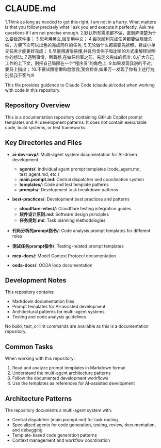 # CLAUDE.md

1.Think as long as needed to get this right, I am not in a hurry. What matters is that you follow precisely what I ask you and execute it perfectly. Ask me questions if I am not precise enough.
2.默认所有需求都不做，直到弄清楚为什么要做这件事；
3.思考用英文,回复用中文；
4.每次顺利完成任务都要做规律总结，方便下次可以出色的完成同样的任务;
5.无论做什么都需要先拆解，拆成小单元任务才能更好完成；
6.尽量用通俗易懂,并且包含例子和比喻的方式来解释说明你的想法;
7.遇到事情，倒着想,在做任何事之前，先定义完成的标准;
8.扩大自己工作的上下文，别把自己局限在一个“程序员”的角色上;
9.如果发现我说的不对，要马上指出；
10.不要试图偷懒和忽悠我,我会检查,如果万一发现了你有上述行为,别怪我不客气!!!

This file provides guidance to Claude Code (claude.ai/code) when working with code in this repository.

## Repository Overview

This is a documentation repository containing GitHub Copilot prompt templates and AI development patterns. It does not contain executable code, build systems, or test frameworks.

## Key Directories and Files

- **ai-dev-mvp/**: Multi-agent system documentation for AI-driven development
  - **agents/**: Individual agent prompt templates (code_agent.md, test_agent.md, etc.)
  - **main.prompt.md**: Central dispatcher and coordination system
  - **templates/**: Code and test template patterns
  - **prompts/**: Development task breakdown patterns

- **best-practices/**: Development best practices and patterns
  - **cloudflare-vitest/**: Cloudflare testing integration guides
  - **软件设计原则.md**: Software design principles
  - **任务规划.md**: Task planning methodologies

- **代码分析的prompt指令/**: Code analysis prompt templates for different roles
- **测试任务prompt指令/**: Testing-related prompt templates
- **mcp-docs/**: Model Context Protocol documentation
- **ooda-docs/**: OODA loop documentation

## Development Notes

This repository contains:
- Markdown documentation files
- Prompt templates for AI-assisted development
- Architectural patterns for multi-agent systems
- Testing and code analysis guidelines

No build, test, or lint commands are available as this is a documentation repository.

## Common Tasks

When working with this repository:
1. Read and analyze prompt templates in Markdown format
2. Understand the multi-agent architecture patterns
3. Follow the documented development workflows
4. Use the templates as references for AI-assisted development

## Architecture Patterns

The repository documents a multi-agent system with:
- Central dispatcher (main.prompt.md) for task routing
- Specialized agents for code generation, testing, review, documentation, and debugging
- Template-based code generation patterns
- Context management and workflow coordination